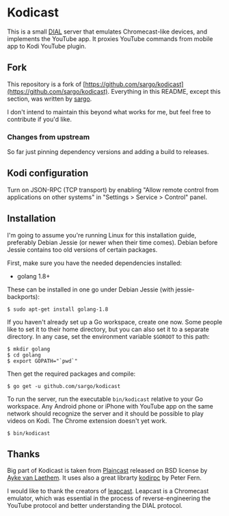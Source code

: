 # Kodicast

This is a small [DIAL](http://www.dial-multiscreen.org) server that emulates
Chromecast-like devices, and implements the YouTube app. It proxies YouTube
commands from mobile app to Kodi YouTube plugin.

## Fork

This repository is a fork of [https://github.com/sargo/kodicast](https://github.com/sargo/kodicast).
Everything in this README, except this section, was written by [sargo](https://github.com/sargo).

I don't intend to maintain this beyond what works for me, but feel free to
contribute if you'd like.

### Changes from upstream

So far just pinning dependency versions and adding a build to releases.

## Kodi configuration

Turn on JSON-RPC (TCP transport) by enabling "Allow remote control from applications
on other systems" in "Settings > Service > Control" panel.
 
## Installation

I'm going to assume you're running Linux for this installation guide, preferably
Debian Jessie (or newer when their time comes). Debian before Jessie contains
too old versions of certain packages.

First, make sure you have the needed dependencies installed:

 *  golang 1.8+

These can be installed in one go under Debian Jessie (with jessie-backports):

    $ sudo apt-get install golang-1.8

If you haven't already set up a Go workspace, create one now. Some people like
to set it to their home directory, but you can also set it to a separate
directory. In any case, set the environment variable `$GOROOT` to this path:

    $ mkdir golang
    $ cd golang
    $ export GOPATH="`pwd`"

Then get the required packages and compile:

    $ go get -u github.com/sargo/kodicast

To run the server, run the executable `bin/kodicast` relative to your Go
workspace. Any Android phone or iPhone with YouTube app on the same network
should recognize the server and it should be possible to play videos on Kodi.
The Chrome extension doesn't yet work.

    $ bin/kodicast

## Thanks

Big part of Kodicast is taken from
[Plaincast](https://github.com/aykevl/plaincast) released on BSD license by
[Ayke van Laethem](https://aykevl.nl/about).
It uses also a great librarty [kodirpc](https://github.com/pdf/kodirpc) by
Peter Fern.

I would like to thank the creators of
[leapcast](https://github.com/dz0ny/leapcast). Leapcast is a Chromecast
emulator, which was essential in the process of reverse-engineering the YouTube
protocol and better understanding the DIAL protocol.
